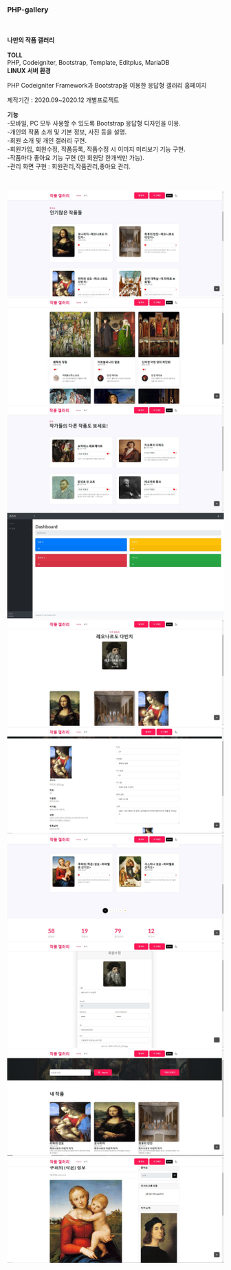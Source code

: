 ### PHP-gallery
</br></br>
**나만의 작품 갤러리** </br></br>
**TOLL**  
PHP, Codeigniter, Bootstrap, Template, Editplus, MariaDB  
**LINUX 서버 환경**  


PHP Codeigniter Framework과 Bootstrap을 이용한 응답형 갤러리 홈페이지  

제작기간 : 2020.09~2020.12 개별프로젝트  

**기능**  
-모바일, PC 모두 사용할 수 있도록 Bootstrap 응답형 디자인을 이용.  
-개인의 작품 소개 및 기본 정보, 사진 등을 설명.  
-회원 소개 및 개인 갤러리 구현.  
-회원가입, 회원수정, 작품등록, 작품수정 시 이미지 미리보기 기능 구현.  
-작품마다 좋아요 기능 구현 (한 회원당 한개씩만 가능).  
-관리 화면 구현 : 회원관리,작품관리,좋아요 관리.  
</br></br>

![images](/images/1.JPG)  
![images](/images/2.JPG)  
![images](/images/3.JPG)  
![images](/images/4.JPG)  
![images](/images/5.JPG)  
![images](/images/6.JPG)  
![images](/images/7.JPG)  
![images](/images/8.JPG)  
![images](/images/9.JPG)  
![images](/images/10.JPG)  
